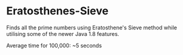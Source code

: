 # Eratosthenes-Sieve

Finds all the prime numbers using Eratosthene's Sieve method while utilising some of the newer Java 1.8 features.

Average time for 100,000: ~5 seconds
